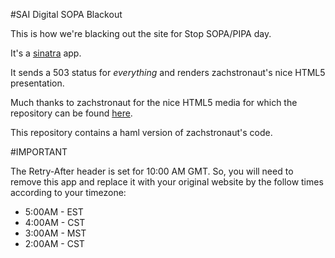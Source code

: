 #SAI Digital SOPA Blackout

This is how we're blacking out the site for Stop SOPA/PIPA day.

It's a [sinatra](http://www.sinatrarb.com) app.

It sends a 503 status for *everything* and renders zachstronaut's nice HTML5 presentation.

Much thanks to zachstronaut for the nice HTML5 media for which the repository can be found [here](https://github.com/zachstronaut/stop-sopa).

This repository contains a haml version of zachstronaut's code.


#IMPORTANT

The Retry-After header is set for 10:00 AM GMT. So, you will need to remove this app and replace it with your original website by the follow times according to your timezone:

* 5:00AM - EST
* 4:00AM - CST
* 3:00AM - MST
* 2:00AM - CST
